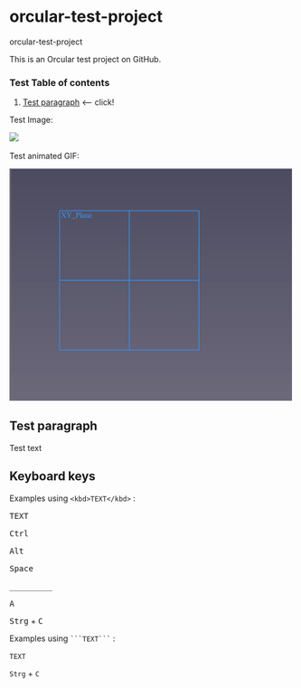 # orcular-test-project
orcular-test-project

This is an Orcular test project on GitHub.

### Test Table of contents
1. [Test paragraph](#anchor1) <-- click!

Test Image:

<!--- comment --->

<!--- ![test_image](https://user-images.githubusercontent.com/123781559/215226272-e5f04646-4788-42dc-b094-fad2f25af0ec.PNG) --->

<img src="https://user-images.githubusercontent.com/123781559/215226272-e5f04646-4788-42dc-b094-fad2f25af0ec.PNG" width="300">



Test animated GIF:

<!--- comment --->

<!--- ![animation](https://raw.githubusercontent.com/orcular-org/orcular-test-project/main/Animation.gif) --->

<img src="https://raw.githubusercontent.com/orcular-org/orcular-test-project/main/Animation.gif" width="500">

## Test paragraph <a name="anchor1"></a>

Test text

## Keyboard keys

Examples using ```<kbd>TEXT</kbd>``` :

<kbd>TEXT</kbd>

<kbd>Ctrl</kbd>

<kbd>Alt</kbd>

<kbd>Space</kbd>

<kbd>_________</kbd>

<kbd>A</kbd>

<kbd>Strg</kbd> + <kbd>C</kbd>

Examples using ```` ```TEXT``` ```` :

```TEXT```

```Strg``` + ```C```

